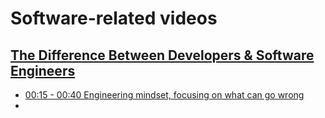 # Software-related videos

## [The Difference Between Developers & Software Engineers](https://www.youtube.com/watch?v=I2G3OftfsfA)
- [00:15 - 00:40 Engineering mindset, focusing on what can go wrong](https://youtu.be/I2G3OftfsfA?t=15)
- 
